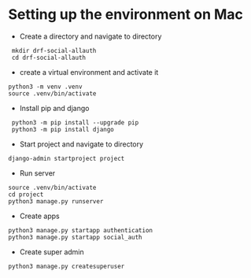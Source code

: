 # Setting up the environment on Mac
- Create a directory  and navigate to directory
```
 mkdir drf-social-allauth
 cd drf-social-allauth
```
- create a virtual environment and activate it
```
python3 -m venv .venv
source .venv/bin/activate
```
- Install pip and django
```
 python3 -m pip install --upgrade pip
 python3 -m pip install django
```
- Start project and navigate to directory
```
django-admin startproject project
```
- Run server
```
source .venv/bin/activate
cd project
python3 manage.py runserver
```
- Create apps
```
python3 manage.py startapp authentication
python3 manage.py startapp social_auth
```

- Create super admin
```
python3 manage.py createsuperuser
```